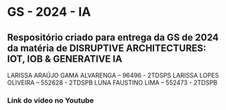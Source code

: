 # GS - 2024 - IA

## Respositório criado para entrega da GS de 2024 da matéria de DISRUPTIVE ARCHITECTURES: IOT, IOB & GENERATIVE IA

LARISSA ARAÚJO GAMA ALVARENGA – 96496 - 2TDSPS
LARISSA LOPES OLIVEIRA – 552628 - 2TDSPB
LUNA FAUSTINO LIMA – 552473 - 2TDSPB

### Link do vídeo no Youtube

